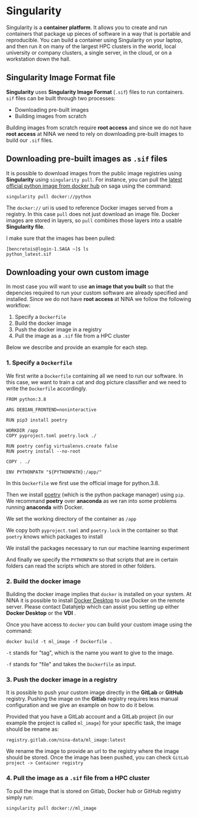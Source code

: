 # Singularity

Singularity is a **container platform**. It allows you to create and run containers that package up pieces of software in a way that is portable and reproducible. You can build a container using Singularity on your laptop, and then run it on many of the largest HPC clusters in the world, local university or company clusters, a single server, in the cloud, or on a workstation down the hall. 

## Singularity Image Format file

**Singularity** uses **Singularity Image Format** (`.sif`) files to run containers. `sif` files can be built through two processes:

- Downloading pre-built images
- Building images from scratch

Building images from scratch require **root access** and since we do not have **root access** at NINA we need to rely on downloading pre-built images to build our `.sif` files.

## Downloading pre-built images as `.sif` files

It is possible to download images from the public image registries using **Singularity** using `singularity pull`. For instance, you can pull the [latest official python image from docker hub](https://hub.docker.com/_/python) on saga using the command:

```
singularity pull docker://python
```

The `docker://` uri is used to reference Docker images served from a registry. In this case `pull` does not just download an image file. Docker images are stored in layers, so `pull` combines those layers into a usable **Singularity file**.

I make sure that the images has been pulled:

```
[bencretois@login-1.SAGA ~]$ ls
python_latest.sif
```

## Downloading your own custom image

In most case you will want to use **an image that you built** so that the depencies required to run your custom software are already specified and installed. Since we do not have **root access** at NINA we follow the following workflow:

1. Specify a `Dockerfile`
2. Build the docker image
3. Push the docker image in a registry
4. Pull the image as a `.sif` file from a HPC cluster

Below we describe and provide an example for each step.

### 1. Specify a `Dockerfile`

We first write a `Dockerfile` containing all we need to run our software. In this case, we want to train a cat and dog picture classifier and we need to write the `Dockerfile` accordingly.

```
FROM python:3.8

ARG DEBIAN_FRONTEND=noninteractive

RUN pip3 install poetry 

WORKDIR /app
COPY pyproject.toml poetry.lock ./

RUN poetry config virtualenvs.create false
RUN poetry install --no-root

COPY . ./

ENV PYTHONPATH "${PYTHONPATH}:/app/"
```

In this `Dockerfile` we first use the official image for python.3.8. 

Then we install [poetry](https://python-poetry.org/) (which is the python package manager) using `pip`. We recommand **poetry** over **anaconda** as we ran into some problems running **anaconda** with Docker. 

We set the working directory of the container as `/app`

We copy both `pyproject.toml` and `poetry.lock` in the container so that `poetry` knows which packages to install

We install the packages necessary to run our machine learning experiment

And finally we specify the `PYTHONPATH` so that scripts that are in certain folders can read the scripts which are stored in other folders.



### 2. Build the docker image

Building the docker image implies that `docker` is installed on your system. At NINA it is possible to install [Docker Desktop](https://www.docker.com/products/docker-desktop/) to use Docker on the remote server. Please contact Datahjelp which can assist you setting up either **Docker Desktop** or the **VDI** .

Once you have access to `docker` you can build your custom image using the command:

`docker build -t ml_image -f Dockerfile .`

`-t` stands for "tag", which is the name you want to give to the image.

`-f` stands for "file" and takes the `Dockerfile` as input.


### 3. Push the docker image in a registry

It is possible to push your custom image directly in the **GitLab** or **GitHub** registry. Pushing the image on the **Gitlab** registry requires less manual configuration and we give an example on how to do it below.

Provided that you have a GitLab account and a GitLab project (in our example the project is called `ml_image`) for your specific task, the image should be rename as:

```
registry.gitlab.com/nina-data/ml_image:latest
```

We rename the image to provide an url to the registry where the image should be stored. Once the image has been pushed, you can check `GitLab project -> Container registry`

### 4. Pull the image as a `.sif` file from a HPC cluster

To pull the image that is stored on Gitlab, Docker hub or GitHub registry simply run:

```
singularity pull docker://ml_image
```
